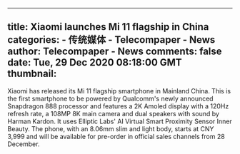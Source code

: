 
---
title: Xiaomi launches Mi 11 flagship in China
categories: 
    - 传统媒体
    - Telecompaper - News
author: Telecompaper - News
comments: false
date: Tue, 29 Dec 2020 08:18:00 GMT
thumbnail: 
---

<div>   
Xiaomi has released its Mi 11 flagship smartphone in Mainland China. This is the first smartphone to be powered by Qualcomm's newly announced Snapdragon 888 processor and features a 2K Amoled display with a 120Hz refresh rate, a 108MP 8K main camera and dual speakers with sound by Harman Kardon. It uses Elliptic Labs' AI Virtual Smart Proximity Sensor Inner Beauty. The phone, with an 8.06mm slim and light body, starts at CNY 3,999 and will be available for pre-order in official sales channels from 28 December. 
      
</div>
            